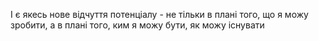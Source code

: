 І є якесь нове відчуття потенціалу - не тільки в плані того, що я можу зробити, а в плані того, ким я можу бути, як можу існувати
